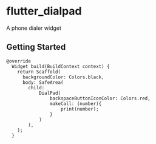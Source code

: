 # flutter_dialpad

A phone dialer widget

## Getting Started

```
@override
  Widget build(BuildContext context) {
    return Scaffold(
      backgroundColor: Colors.black,
      body: SafeArea(
        child:
            DialPad(
                backspaceButtonIconColor: Colors.red,
                makeCall: (number){
                    print(number);
                }
            )
        ),
    );
  }

```
